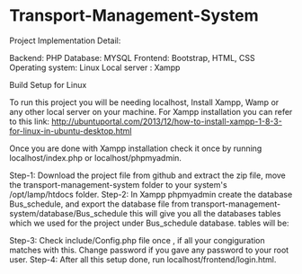 # Transport-Management-System
Project Implementation Detail:

Backend: PHP
Database: MYSQL
Frontend: Bootstrap, HTML, CSS
Operating system: Linux
Local server : Xampp

Build Setup for Linux

To run this project you will be needing localhost, Install Xampp, Wamp or any other local server on your machine.
For Xampp installation you can refer to this link: http://ubuntuportal.com/2013/12/how-to-install-xampp-1-8-3-for-linux-in-ubuntu-desktop.html

Once you are done with Xampp installation check it once by running localhost/index.php or localhost/phpmyadmin.

Step-1: Download the project file from github and extract the zip file, move the transport-management-system folder to your system's /opt/lamp/htdocs folder.
Step-2: In Xampp phpmyadmin create the database Bus_schedule, and export the database file from transport-management-system/database/Bus_schedule
this will give you all the databases tables which we used for the project under Bus_schedule database.
tables will be: 

Step-3: Check include/Config.php file once , if all your congiguration matches with this. Change password if you gave any password to your root user.
Step-4: After all this setup done, run localhost/frontend/login.html.
